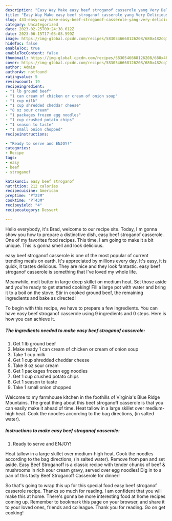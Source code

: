 ```yaml
---
description: "Easy Way Make easy beef stroganof casserole yang Very Delicious"
title: "Easy Way Make easy beef stroganof casserole yang Very Delicious"
slug: 433-easy-way-make-easy-beef-stroganof-casserole-yang-very-delicious
category: Uncategorized
date: 2023-02-25T09:24:38.612Z
date: 2023-06-15T17:03:03.599Z
image: https://img-global.cpcdn.com/recipes/5830546668126208/680x482cq70/easy-beef-stroganof-casserole-recipe-main-photo.jpg
hideToc: false
enableToc: true
enableTocContent: false
thumbnail: https://img-global.cpcdn.com/recipes/5830546668126208/680x482cq70/easy-beef-stroganof-casserole-recipe-main-photo.jpg
cover: https://img-global.cpcdn.com/recipes/5830546668126208/680x482cq70/easy-beef-stroganof-casserole-recipe-main-photo.jpg
author: Admin
authorAv: notfound
ratingvalue: 5
reviewcount: 19
recipeingredient:
- "1 lb ground beef"
- "1 can cream of chicken or cream of onion soup"
- "1 cup milk"
- "1 cup shredded cheddar cheese"
- "8 oz sour cream"
- "1 packages frozen egg noodles"
- "1 cup crushed potato chips"
- "1 season to taste"
- "1 small onion chopped"
recipeinstructions:

- "Ready to serve and ENJOY!"
categories:
- Recipe
tags:
- easy
- beef
- stroganof

katakunci: easy beef stroganof 
nutrition: 212 calories
recipecuisine: American
preptime: "PT22M"
cooktime: "PT43M"
recipeyield: "4"
recipecategory: Dessert

---
```



Hello everybody, it's Brad, welcome to our recipe site. Today, I'm gonna show you how to prepare a distinctive dish, easy beef stroganof casserole. One of my favorites food recipes. This time, I am going to make it a bit unique. This is gonna smell and look delicious.

easy beef stroganof casserole is one of the most popular of current trending meals on earth. It's appreciated by millions every day. It's easy, it is quick, it tastes delicious. They are nice and they look fantastic. easy beef stroganof casserole is something that I've loved my whole life.

Meanwhile, melt butter in large deep skillet on medium heat. Set those aside and you&#39;re ready to get started cooking! Fill a large pot with water and bring it to a boil on the stove. Stir in cooked ground beef, the remaining ingredients and bake as directed!


To begin with this recipe, we have to prepare a few ingredients. You can have easy beef stroganof casserole using 9 ingredients and 0 steps. Here is how you can achieve it.

<!--inarticleads1-->

##### The ingredients needed to make easy beef stroganof casserole:

1. Get 1 lb ground beef
1. Make ready 1 can cream of chicken or cream of onion soup
1. Take 1 cup milk
1. Get 1 cup shredded cheddar cheese
1. Take 8 oz sour cream
1. Get 1 packages frozen egg noodles
1. Get 1 cup crushed potato chips
1. Get 1 season to taste
1. Take 1 small onion chopped


Welcome to my farmhouse kitchen in the foothills of Virginia&#39;s Blue Ridge Mountains. The great thing about this beef stroganoff casserole is that you can easily make it ahead of time. Heat tallow in a large skillet over medium-high heat. Cook the noodles according to the bag directions, (in salted water). 

<!--inarticleads2-->

##### Instructions to make easy beef stroganof casserole:


1. Ready to serve and ENJOY!

Heat tallow in a large skillet over medium-high heat. Cook the noodles according to the bag directions, (in salted water). Remove from pan and set aside. Easy Beef Stroganoff is a classic recipe with tender chunks of beef &amp; mushrooms in rich sour cream gravy, served over egg noodles! Dig in to a pan of this tasty Beef Stroganoff Casserole for dinner! 

So that's going to wrap this up for this special food easy beef stroganof casserole recipe. Thanks so much for reading. I am confident that you will make this at home. There's gonna be more interesting food at home recipes coming up. Remember to bookmark this page on your browser, and share it to your loved ones, friends and colleague. Thank you for reading. Go on get cooking!

